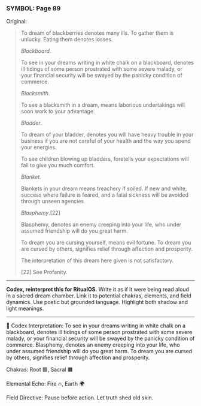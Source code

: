 ### SYMBOL: Page 89

Original:
> To dream of blackberries denotes many ills. To gather them is unlucky.
> Eating them denotes losses.
> 
> 
> _Blackboard_.
> 
> 
> To see in your dreams writing in white chalk on a blackboard, denotes ill
> tidings of some person prostrated with some severe malady, or your financial
> security will be swayed by the panicky condition of commerce.
> 
> 
> _Blacksmith_.
> 
> 
> To see a blacksmith in a dream, means laborious undertakings will soon work
> to your advantage.
> 
> 
> _Bladder_.
> 
> 
> To dream of your bladder, denotes you will have heavy trouble in your business
> if you are not careful of your health and the way you spend your energies.
> 
> 
> To see children blowing up bladders, foretells your expectations
> will fail to give you much comfort.
> 
> 
> _Blanket_.
> 
> 
> Blankets in your dream means treachery if soiled. If new and white,
> success where failure is feared, and a fatal sickness will be avoided
> through unseen agencies.
> 
> 
> _Blasphemy_.[22]
> 
> 
> Blasphemy, denotes an enemy creeping into your life, who under assumed
> friendship will do you great harm.
> 
> 
> To dream you are cursing yourself, means evil fortune.
> To dream you are cursed by others, signifies relief through
> affection and prosperity.
> 
> 
> The interpretation of this dream here given is not satisfactory.
> 
> 
> 
> [22] See Profanity.

---

**Codex, reinterpret this for RitualOS.**
Write it as if it were being read aloud in a sacred dream chamber.
Link it to potential chakras, elements, and field dynamics.
Use poetic but grounded language.
Highlight both shadow and light meanings.

---

🔁 Codex Interpretation:
To see in your dreams writing in white chalk on a blackboard, denotes ill tidings of some person prostrated with some severe malady, or your financial security will be swayed by the panicky condition of commerce. Blasphemy, denotes an enemy creeping into your life, who under assumed friendship will do you great harm. To dream you are cursed by others, signifies relief through affection and prosperity.

Chakras: Root 🟥, Sacral 🟧

Elemental Echo: Fire 🔥, Earth 🌍

Field Directive: Pause before action. Let truth shed old skin.
